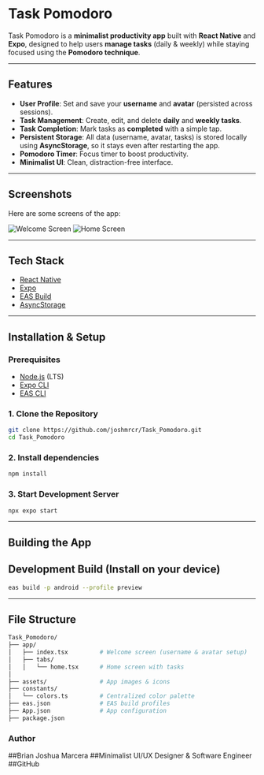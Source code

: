 # Task Pomodoro

Task Pomodoro is a **minimalist productivity app** built with **React Native** and **Expo**, designed to help users **manage tasks** (daily & weekly) while staying focused using the **Pomodoro technique**.

---

## Features
- **User Profile**: Set and save your **username** and **avatar** (persisted across sessions).
- **Task Management**: Create, edit, and delete **daily** and **weekly tasks**.
- **Task Completion**: Mark tasks as **completed** with a simple tap.
- **Persistent Storage**: All data (username, avatar, tasks) is stored locally using **AsyncStorage**, so it stays even after restarting the app.
- **Pomodoro Timer**: Focus timer to boost productivity.
- **Minimalist UI**: Clean, distraction-free interface.

---

## Screenshots
Here are some screens of the app:

![Welcome Screen](assets/screenshots/welcome.png)
![Home Screen](assets/screenshots/home.png)



---

## Tech Stack
- [React Native](https://reactnative.dev/)
- [Expo](https://expo.dev/)
- [EAS Build](https://docs.expo.dev/build/introduction/)
- [AsyncStorage](https://react-native-async-storage.github.io/async-storage/)

---

## Installation & Setup

### Prerequisites
- [Node.js](https://nodejs.org/) (LTS)
- [Expo CLI](https://docs.expo.dev/more/expo-cli/)
- [EAS CLI](https://docs.expo.dev/eas/)



### 1. Clone the Repository
```bash
git clone https://github.com/joshmrcr/Task_Pomodoro.git
cd Task_Pomodoro
```
### 2. Install dependencies
```bash
npm install
```
### 3. Start Development Server
```bash
npx expo start
```

---
## Building the App
## Development Build (Install on your device)
```bash
eas build -p android --profile preview
```
----

## File Structure
```bash
Task_Pomodoro/
├── app/
│   ├── index.tsx         # Welcome screen (username & avatar setup)
│   ├── tabs/
│   │   └── home.tsx      # Home screen with tasks
│
├── assets/               # App images & icons
├── constants/
│   └── colors.ts         # Centralized color palette
├── eas.json              # EAS build profiles
├── App.json              # App configuration
├── package.json
```


### Author
##Brian Joshua Marcera
##Minimalist UI/UX Designer & Software Engineer
##GitHub
















